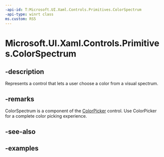 ```yaml
---
-api-id: T:Microsoft.UI.Xaml.Controls.Primitives.ColorSpectrum
-api-type: winrt class
ms.custom: RS5
---
```

<!-- Class syntax.
public class ColorSpectrum : Control, Control
-->

# Microsoft.UI.Xaml.Controls.Primitives.ColorSpectrum



## -description

Represents a control that lets a user choose a color from a visual spectrum.



## -remarks

ColorSpectrum is a component of the [ColorPicker](../microsoft.ui.xaml.controls/colorpicker.md) control. Use ColorPicker for a complete color picking experience.



## -see-also



## -examples



